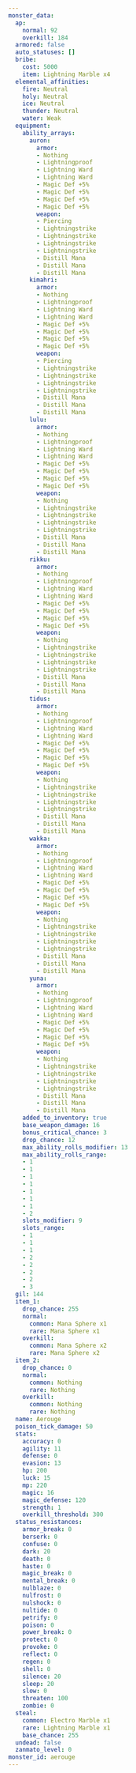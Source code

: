 ```yaml
---
monster_data:
  ap:
    normal: 92
    overkill: 184
  armored: false
  auto_statuses: []
  bribe:
    cost: 5000
    item: Lightning Marble x4
  elemental_affinities:
    fire: Neutral
    holy: Neutral
    ice: Neutral
    thunder: Neutral
    water: Weak
  equipment:
    ability_arrays:
      auron:
        armor:
        - Nothing
        - Lightningproof
        - Lightning Ward
        - Lightning Ward
        - Magic Def +5%
        - Magic Def +5%
        - Magic Def +5%
        - Magic Def +5%
        weapon:
        - Piercing
        - Lightningstrike
        - Lightningstrike
        - Lightningstrike
        - Lightningstrike
        - Distill Mana
        - Distill Mana
        - Distill Mana
      kimahri:
        armor:
        - Nothing
        - Lightningproof
        - Lightning Ward
        - Lightning Ward
        - Magic Def +5%
        - Magic Def +5%
        - Magic Def +5%
        - Magic Def +5%
        weapon:
        - Piercing
        - Lightningstrike
        - Lightningstrike
        - Lightningstrike
        - Lightningstrike
        - Distill Mana
        - Distill Mana
        - Distill Mana
      lulu:
        armor:
        - Nothing
        - Lightningproof
        - Lightning Ward
        - Lightning Ward
        - Magic Def +5%
        - Magic Def +5%
        - Magic Def +5%
        - Magic Def +5%
        weapon:
        - Nothing
        - Lightningstrike
        - Lightningstrike
        - Lightningstrike
        - Lightningstrike
        - Distill Mana
        - Distill Mana
        - Distill Mana
      rikku:
        armor:
        - Nothing
        - Lightningproof
        - Lightning Ward
        - Lightning Ward
        - Magic Def +5%
        - Magic Def +5%
        - Magic Def +5%
        - Magic Def +5%
        weapon:
        - Nothing
        - Lightningstrike
        - Lightningstrike
        - Lightningstrike
        - Lightningstrike
        - Distill Mana
        - Distill Mana
        - Distill Mana
      tidus:
        armor:
        - Nothing
        - Lightningproof
        - Lightning Ward
        - Lightning Ward
        - Magic Def +5%
        - Magic Def +5%
        - Magic Def +5%
        - Magic Def +5%
        weapon:
        - Nothing
        - Lightningstrike
        - Lightningstrike
        - Lightningstrike
        - Lightningstrike
        - Distill Mana
        - Distill Mana
        - Distill Mana
      wakka:
        armor:
        - Nothing
        - Lightningproof
        - Lightning Ward
        - Lightning Ward
        - Magic Def +5%
        - Magic Def +5%
        - Magic Def +5%
        - Magic Def +5%
        weapon:
        - Nothing
        - Lightningstrike
        - Lightningstrike
        - Lightningstrike
        - Lightningstrike
        - Distill Mana
        - Distill Mana
        - Distill Mana
      yuna:
        armor:
        - Nothing
        - Lightningproof
        - Lightning Ward
        - Lightning Ward
        - Magic Def +5%
        - Magic Def +5%
        - Magic Def +5%
        - Magic Def +5%
        weapon:
        - Nothing
        - Lightningstrike
        - Lightningstrike
        - Lightningstrike
        - Lightningstrike
        - Distill Mana
        - Distill Mana
        - Distill Mana
    added_to_inventory: true
    base_weapon_damage: 16
    bonus_critical_chance: 3
    drop_chance: 12
    max_ability_rolls_modifier: 13
    max_ability_rolls_range:
    - 1
    - 1
    - 1
    - 1
    - 1
    - 1
    - 1
    - 2
    slots_modifier: 9
    slots_range:
    - 1
    - 1
    - 1
    - 2
    - 2
    - 2
    - 2
    - 3
  gil: 144
  item_1:
    drop_chance: 255
    normal:
      common: Mana Sphere x1
      rare: Mana Sphere x1
    overkill:
      common: Mana Sphere x2
      rare: Mana Sphere x2
  item_2:
    drop_chance: 0
    normal:
      common: Nothing
      rare: Nothing
    overkill:
      common: Nothing
      rare: Nothing
  name: Aerouge
  poison_tick_damage: 50
  stats:
    accuracy: 0
    agility: 11
    defense: 0
    evasion: 13
    hp: 200
    luck: 15
    mp: 220
    magic: 16
    magic_defense: 120
    strength: 1
    overkill_threshold: 300
  status_resistances:
    armor_break: 0
    berserk: 0
    confuse: 0
    dark: 20
    death: 0
    haste: 0
    magic_break: 0
    mental_break: 0
    nulblaze: 0
    nulfrost: 0
    nulshock: 0
    nultide: 0
    petrify: 0
    poison: 0
    power_break: 0
    protect: 0
    provoke: 0
    reflect: 0
    regen: 0
    shell: 0
    silence: 20
    sleep: 20
    slow: 0
    threaten: 100
    zombie: 0
  steal:
    common: Electro Marble x1
    rare: Lightning Marble x1
    base_chance: 255
  undead: false
  zanmato_level: 0
monster_id: aerouge
---
```


